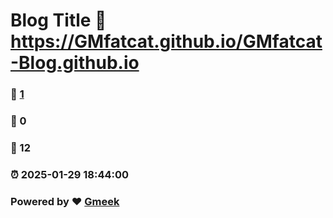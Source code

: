 # Blog Title :link: https://GMfatcat.github.io/GMfatcat-Blog.github.io 
### :page_facing_up: [1](https://GMfatcat.github.io/GMfatcat-Blog.github.io/tag.html) 
### :speech_balloon: 0 
### :hibiscus: 12 
### :alarm_clock: 2025-01-29 18:44:00 
### Powered by :heart: [Gmeek](https://github.com/Meekdai/Gmeek)
